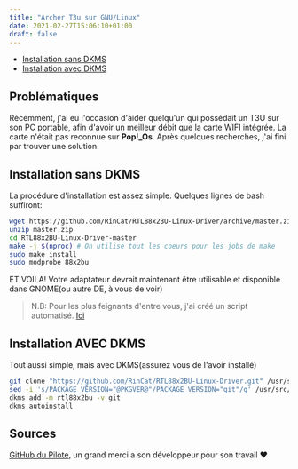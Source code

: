 ```yaml
---
title: "Archer T3u sur GNU/Linux"
date: 2021-02-27T15:06:10+01:00
draft: false
---
```


- [Installation sans DKMS](#installation-sans-dkms)
- [Installation avec DKMS](#installation-avec-dkms)

## Problématiques

Récemment, j'ai eu l'occasion d'aider quelqu'un qui possédait un T3U sur son PC portable, afin d'avoir un meilleur débit que la carte WIFI intégrée. La carte n'était pas reconnue sur **Pop!_Os**. Après quelques recherches, j'ai fini par trouver une solution.

## Installation sans DKMS

La procédure d'installation est assez simple. Quelques lignes de bash suffiront:

```bash
wget https://github.com/RinCat/RTL88x2BU-Linux-Driver/archive/master.zip
unzip master.zip
cd RTL88x2BU-Linux-Driver-master
make -j $(nproc) # On utilise tout les coeurs pour les jobs de make
sudo make install
sudo modprobe 88x2bu
```

ET VOILA! Votre adaptateur devrait maintenant être utilisable et disponible dans GNOME(ou autre DE, à vous de voir)

> N.B: Pour les plus feignants d'entre vous, j'ai créé un script automatisé. [Ici](https://github.com/Woomy4680-exe/Archer-T3U-Linux)

## Installation AVEC DKMS

Tout aussi simple, mais avec DKMS(assurez vous de l'avoir installé)

```bash
git clone "https://github.com/RinCat/RTL88x2BU-Linux-Driver.git" /usr/src/rtl88x2bu-git
sed -i 's/PACKAGE_VERSION="@PKGVER@"/PACKAGE_VERSION="git"/g' /usr/src/rtl88x2bu-git/dkms.conf
dkms add -m rtl88x2bu -v git
dkms autoinstall
```

## Sources

[GitHub du Pilote](https://github.com/RinCat/RTL88x2BU-Linux-Driver), un grand merci a son développeur pour son travail ❤️
